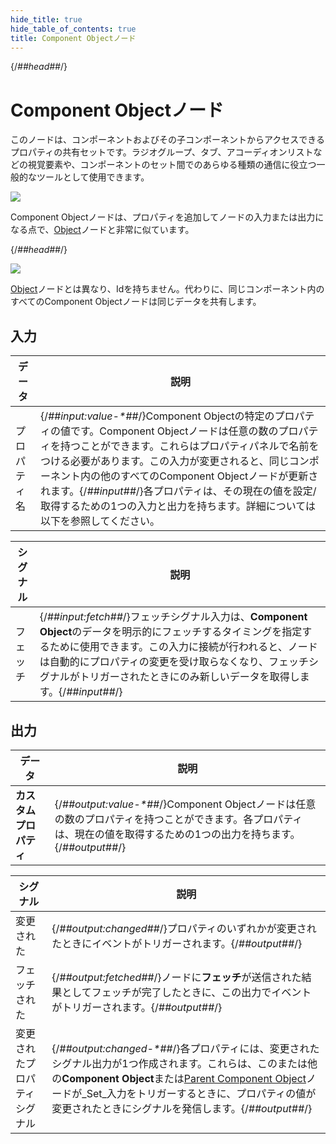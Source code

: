 ```yaml
---
hide_title: true
hide_table_of_contents: true
title: Component Objectノード
---
```


{/*##head##*/}

# Component Objectノード

このノードは、コンポーネントおよびその子コンポーネントからアクセスできるプロパティの共有セットです。ラジオグループ、タブ、アコーディオンリストなどの視覚要素や、コンポーネントのセット間でのあらゆる種類の通信に役立つ一般的なツールとして使用できます。

<div className="ndl-image-with-background l">

![](/nodes/component-utilities/component-object/component-object.png)

</div>

<span className="ndl-node">Component Object</span>ノードは、プロパティを追加してノードの入力または出力になる点で、<span className="ndl-node">[Object](/nodes/data/object/object-node)</span>ノードと非常に似ています。

{/*##head##*/}

<div className="ndl-image-with-background">

![](/nodes/component-utilities/component-object/component-object-props.png)

</div>

<span className="ndl-node">[Object](/nodes/data/object/object-node)</span>ノードとは異なり、<span className="ndl-data">Id</span>を持ちません。代わりに、同じコンポーネント内のすべての<span className="ndl-node">Component Object</span>ノードは同じデータを共有します。

## 入力

| データ                                               | 説明                                                                                                                                                                                                                                                                                                                                                                           |
| ---------------------------------------------------- | ------------------------------------------------------------------------------------------------------------------------------------------------------------------------------------------------------------------------------------------------------------------------------------------------------------------------------------------------------------------------------ |
| <span className="ndl-data">プロパティ名</span>        | {/*##input:value-\*##*/}Component Objectの特定のプロパティの値です。Component Objectノードは任意の数のプロパティを持つことができます。これらはプロパティパネルで名前をつける必要があります。この入力が変更されると、同じコンポーネント内の他のすべてのComponent Objectノードが更新されます。{/*##input##*/}各プロパティは、その現在の値を設定/取得するための1つの入力と出力を持ちます。詳細については以下を参照してください。 |

| シグナル                                      | 説明                                                                                                                                                                                                                                                                                                                                  |
| --------------------------------------------- | ------------------------------------------------------------------------------------------------------------------------------------------------------------------------------------------------------------------------------------------------------------------------------------------------------------------------------------ |
| <span className="ndl-signal">フェッチ</span>  | {/*##input:fetch##*/}フェッチシグナル入力は、**Component Object**のデータを明示的にフェッチするタイミングを指定するために使用できます。この入力に接続が行われると、ノードは自動的にプロパティの変更を受け取らなくなり、フェッチシグナルがトリガーされたときにのみ新しいデータを取得します。{/*##input##*/} |

## 出力

| データ                      | 説明                                                                                                                                                       |
| --------------------------- | ---------------------------------------------------------------------------------------------------------------------------------------------------------- |
| **カスタムプロパティ**      | {/*##output:value-\*##*/}Component Objectノードは任意の数のプロパティを持つことができます。各プロパティは、現在の値を取得するための1つの出力を持ちます。{/*##output##*/} |

| シグナル                                                     | 説明                                                                                                                                                                                                                                                                                                                       |
| ------------------------------------------------------------ | ------------------------------------------------------------------------------------------------------------------------------------------------------------------------------------------------------------------------------------------------------------------------------------------------------------------------- |
| <span className="ndl-signal">変更された</span>                  | {/*##output:changed##*/}プロパティのいずれかが変更されたときにイベントがトリガーされます。{/*##output##*/}                                                                                                                                                                                                                       |
| <span className="ndl-signal">フェッチされた</span>              | {/*##output:fetched##*/}ノードに**フェッチ**が送信された結果としてフェッチが完了したときに、この出力でイベントがトリガーされます。{/*##output##*/}                                                                                                                                                                               |
| <span className="ndl-signal">変更されたプロパティシグナル</span> | {/*##output:changed-\*##*/}各プロパティには、変更されたシグナル出力が1つ作成されます。これらは、このまたは他の**Component Object**または[Parent Component Object](/nodes/component-utilities/parent-component-object)ノードが_Set_入力をトリガーするときに、プロパティの値が変更されたときにシグナルを発信します。{/*##output##*/}